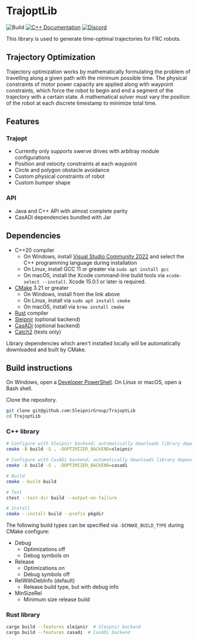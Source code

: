 # TrajoptLib

![Build](https://github.com/SleipnirGroup/TrajoptLib/actions/workflows/build.yml/badge.svg)
[![C++ Documentation](https://img.shields.io/badge/documentation-C%2B%2B-blue?label=Documentation)](https://sleipnirgroup.github.io/TrajoptLib/)
[![Discord](https://img.shields.io/discord/975739302933856277?color=%23738ADB&label=Join%20our%20Discord&logo=discord&logoColor=white)](https://discord.gg/ad2EEZZwsS)

This library is used to generate time-optimal trajectories for FRC robots.

## Trajectory Optimization

Trajectory optimization works by mathematically formulating the problem of travelling along a given path with the minimum possible time. The physical constraints of motor power capacity are applied along with waypoint constraints, which force the robot to begin and end a segment of the trajectory with a certain state. A mathematical solver must vary the position of the robot at each discrete timestamp to minimize total time.

## Features

### Trajopt

* Currently only supports swerve drives with arbitray module configurations
* Position and velocity constraints at each waypoint
* Circle and polygon obstacle avoidance
* Custom physical constraints of robot
* Custom bumper shape

### API

* Java and C++ API with almost complete parity
* CasADi dependencies bundled with Jar

## Dependencies

* C++20 compiler
  * On Windows, install [Visual Studio Community 2022](https://visualstudio.microsoft.com/vs/community/) and select the C++ programming language during installation
  * On Linux, install GCC 11 or greater via `sudo apt install gcc`
  * On macOS, install the Xcode command-line build tools via `xcode-select --install`. Xcode 15.0.1 or later is required.
* [CMake](https://cmake.org/download/) 3.21 or greater
  * On Windows, install from the link above
  * On Linux, install via `sudo apt install cmake`
  * On macOS, install via `brew install cmake`
* [Rust](https://www.rust-lang.org/) compiler
* [Sleipnir](https://github.com/SleipnirGroup/Sleipnir) (optional backend)
* [CasADi](https://github.com/casadi/casadi) (optional backend)
* [Catch2](https://github.com/catchorg/Catch2) (tests only)

Library dependencies which aren't installed locally will be automatically downloaded and built by CMake.

## Build instructions

On Windows, open a [Developer PowerShell](https://learn.microsoft.com/en-us/visualstudio/ide/reference/command-prompt-powershell?view=vs-2022). On Linux or macOS, open a Bash shell.

Clone the repository.
```bash
git clone git@github.com:SleipnirGroup/TrajoptLib
cd TrajoptLib
```

### C++ library

```bash
# Configure with Sleipnir backend; automatically downloads library dependencies
cmake -B build -S . -DOPTIMIZER_BACKEND=sleipnir

# Configure with CasADi backend; automatically downloads library dependencies
cmake -B build -S . -DOPTIMIZER_BACKEND=casadi

# Build
cmake --build build

# Test
ctest --test-dir build --output-on-failure

# Install
cmake --install build --prefix pkgdir
```

The following build types can be specified via `-DCMAKE_BUILD_TYPE` during CMake configure:

* Debug
  * Optimizations off
  * Debug symbols on
* Release
  * Optimizations on
  * Debug symbols off
* RelWithDebInfo (default)
  * Release build type, but with debug info
* MinSizeRel
  * Minimum size release build

### Rust library

```bash
cargo build --features sleipnir  # Sleipnir backend
cargo build --features casadi  # CasADi backend
```
